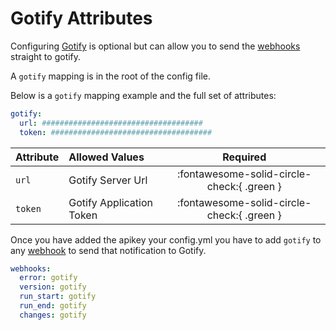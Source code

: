 # Gotify Attributes

Configuring [Gotify](https://gotify.net/) is optional but can allow you to send the [webhooks](webhooks.md) 
straight to gotify.

A `gotify` mapping is in the root of the config file.

Below is a `gotify` mapping example and the full set of attributes:

```yaml
gotify:
  url: ####################################
  token: ####################################
```

| Attribute | Allowed Values           |                  Required                  |
|:----------|:-------------------------|:------------------------------------------:|
| `url`     | Gotify Server Url        | :fontawesome-solid-circle-check:{ .green } |
| `token`   | Gotify Application Token | :fontawesome-solid-circle-check:{ .green } |

Once you have added the apikey your config.yml you have to add `gotify` to any [webhook](webhooks.md) to send that 
notification to Gotify.

```yaml
webhooks:
  error: gotify
  version: gotify
  run_start: gotify
  run_end: gotify
  changes: gotify
```
